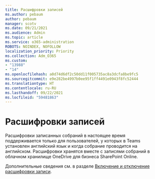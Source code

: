 ```yaml
---
title: Расшифровки записей
ms.author: pebaum
author: pebaum
manager: scotv
ms.date: 09/21/2021
ms.audience: Admin
ms.topic: article
ms.service: o365-administration
ROBOTS: NOINDEX, NOFOLLOW
localization_priority: Priority
ms.collection: Adm_O365
ms.custom:
- "13988"
- "14"
ms.openlocfilehash: a0d74d6df2c50dd11f005735ac8a3dcfa8be9fc5
ms.sourcegitcommit: e9e282be4997b0ee95f1ff4491e0943f8fc52444
ms.translationtype: HT
ms.contentlocale: ru-RU
ms.lasthandoff: 09/22/2021
ms.locfileid: "59481863"
---
```

# <a name="recording-transcriptions"></a>Расшифровки записей

Расшифровки записанных собраний в настоящее время поддерживается только для пользователей, у которых в Teams установлен английский язык и когда собрание проводится на английском. Расшифровки хранятся вместе с записями собраний в облачном хранилище OneDrive для бизнеса SharePoint Online.

Дополнительные сведения см. в разделе [Включение и отключение расшифровки записи](https://docs.microsoft.com/microsoftteams/cloud-recording#turn-on-or-turn-off-recording-transcription).